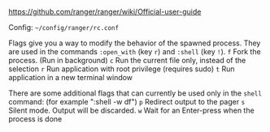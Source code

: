 https://github.com/ranger/ranger/wiki/Official-user-guide

Config: `~/config/ranger/rc.conf`

Flags give you a way to modify the behavior of the spawned process.
They are used in the commands `:open_with` (key `r`) and `:shell` (key `!`).
    `f`   Fork the process.  (Run in background)
    `c`   Run the current file only, instead of the selection
    `r`   Run application with root privilege (requires sudo)
    `t`   Run application in a new terminal window

There are some additional flags that can currently be used only in the `shell` command:
(for example ":shell -w df")
    `p`   Redirect output to the pager
    `s`   Silent mode.  Output will be discarded.
    `w`   Wait for an Enter-press when the process is done
